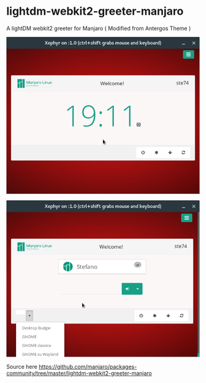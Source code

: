 # lightdm-webkit2-greeter-manjaro

A lightDM webkit2 greeter for Manjaro ( Modified from Antergos Theme )

![Screenshot](https://github.com/Ste74/lightdm-webkit2-greeter-manjaro/blob/master/Schermata%20del%202016-07-16%2019-11-36.png)

![Screenshot](https://github.com/Ste74/lightdm-webkit2-greeter-manjaro/blob/master/Schermata%20del%202016-07-16%2019-13-52.png)

Source here https://github.com/manjaro/packages-community/tree/master/lightdm-webkit2-greeter-manjaro
